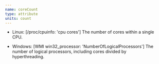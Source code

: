 ```yaml
---
name: coreCount
type: attribute
units: count
---
```


* Linux: [/proc/cpuinfo: 'cpu cores'] The number of cores within a single CPU.

* Windows: [WMI win32_processor: 'NumberOfLogicalProcessors'] The number of logical processors, including cores divided by hyperthreading.